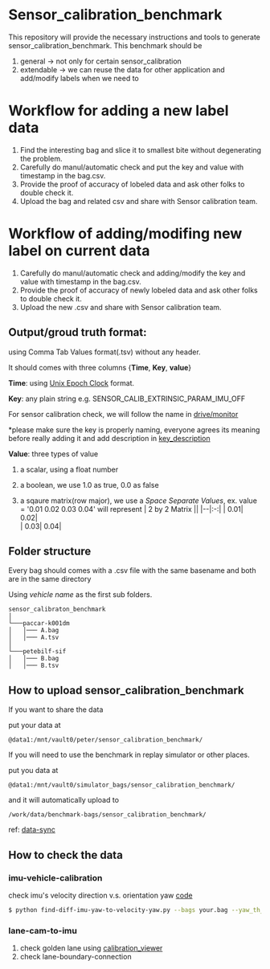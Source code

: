 # Sensor_calibration_benchmark
  This repository will provide the necessary instructions and tools to generate sensor_calibration_benchmark.
  This benchmark should be 
  1. general -> not only for certain sensor_calibration
  2. extendable -> we can reuse the data for other application and add/modify labels when we need to
  


# Workflow for adding a new label data
1. Find the interesting bag and slice it to smallest bite without degenerating the problem.
2. Carefully do manul/automatic check and put the key and value with timestamp in the bag.csv.
3. Provide the proof of accuracy of lobeled data and ask other folks to double check it.
4. Upload the bag and related csv and share with Sensor calibration team.

# Workflow of adding/modifing new label on current data
1. Carefully do manul/automatic check and adding/modify the key and value with timestamp in the bag.csv.
2. Provide the proof of accuracy of newly lobeled data and ask other folks to double check it.
3. Upload the new .csv and share with Sensor calibration team.

## Output/groud truth format:
 using Comma Tab Values format(.tsv) without any header. 
 
 It should comes with three columns {**Time**, **Key**, **value**}
 
 **Time**: using [Unix Epoch Clock](https://en.wikipedia.org/wiki/Unix_time) format. 
 
 **Key**: any plain string e.g. SENSOR_CALIB_EXTRINSIC_PARAM_IMU_OFF
 
 For sensor calibration check, we will follow the name in [drive/monitor](https://github.com/PlusAI/drive/blob/master/protos/monitor/status_report_msg.proto)
 
 *please make sure the key is properly naming, everyone agrees its meaning before really adding it and add description in [key_description](./doc/key_description.md)
 
 **Value**: three types of value
 1. a scalar, using a float number
 
 2. a boolean, we use 1.0 as true, 0.0 as false

 3. a sqaure matrix(row major), we use a *Space Separate Values*, 
 ex. value = '0.01 0.02 0.03 0.04' will represent
      | 2 by 2 Matrix || 
      |--|:-:|
      | 0.01| 0.02|      
      | 0.03| 0.04|

## Folder structure
Every bag should comes with a .csv file with the same basename and both are in the same directory

Using *vehicle name* as the first sub folders.
```
sensor_calibraton_benchmark 
│
└───paccar-k001dm
│   │─── A.bag
│   │─── A.tsv
│   
└───petebilf-sif
│   │─── B.bag
│   │─── B.tsv
```

## How to upload sensor_calibration_benchmark

If you want to share the data

put your data at 

`@data1:/mnt/vault0/peter/sensor_calibration_benchmark/`

If you will need to use the benchmark in replay simulator or other places.

put you data at 

`@data1:/mnt/vault0/simulator_bags/sensor_calibration_benchmark/` 

and it will automatically upload to 

`/work/data/benchmark-bags/sensor_calibration_benchmark/`

ref: [data-sync](https://github.com/PlusAI/data-sync/blob/master/conf/sync.yaml#L52)



## How to check the data

### imu-vehicle-calibration

check imu's velocity direction v.s. orientation yaw [code](./scripts/find-diff-imu-yaw-to-velocity-yaw.py)
```bash
$ python find-diff-imu-yaw-to-velocity-yaw.py --bags your.bag --yaw_th_in_rad 0.0085
```

### lane-cam-to-imu
1. check golden lane using [calibration_viewer](./scripts/calibration_viewer/README.md)
2. check lane-boundary-connection




 
 
 

 
 
 
 
 

